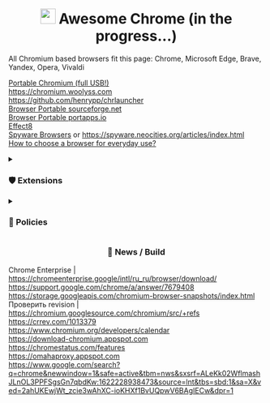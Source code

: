 <h1 align="center"><img width=30px src="https://upload.wikimedia.org/wikipedia/commons/thumb/2/28/Chromium_Logo.svg/1200px-Chromium_Logo.svg.png"></img> Awesome Chrome (in the progress...)</h1>

All Chromium based browsers fit this page: Chrome, Microsoft Edge, Brave, Yandex, Opera, Vivaldi

[Portable Chromium (full USB!)](https://github.com/jestxfot/Google-Chrome-Portable)
<br>
https://chromium.woolyss.com
<br>
https://github.com/henrypp/chrlauncher
<br>
[Browser Portable sourceforge.net](https://sourceforge.net/projects/portableapps/files/)
<br>
[Browser Portable portapps.io](https://portapps.io/apps/)
<br>
[Effect8](http://effect8.ru/)
<br>
[Spyware Browsers](https://spyware.neocities.org/articles/browsers.html) or https://spyware.neocities.org/articles/index.html
<br>
[How to choose a browser for everyday use?](https://digdeeper.neocities.org/ghost/browsers.html)

<details><summary><h3>🛡 Extensions</h3></summary>
  

https://chrome.google.com/webstore/detail/ublock-origin/cjpalhdlnbpafiamejdnhcphjbkeiagm
<br>
https://chrome.google.com/webstore/detail/keepassxc-browser/oboonakemofpalcgghocfoadofidjkkk
<br>
https://chrome.google.com/webstore/detail/favicons-for-google-searc/cmokoclkdghcohhmpohdhjahocjgjblp
<br>
https://chrome.google.com/webstore/detail/checker-plus-for-google-c/hkhggnncdpfibdhinjiegagmopldibha
<br>
https://chrome.google.com/webstore/detail/block-site/lebiggkccaodkkmjeimmbogdedcpnmfb
<br>
https://chrome.google.com/webstore/detail/improve-youtube-video-you/bnomihfieiccainjcjblhegjgglakjdd
<br>
https://github.com/z0ccc/Vytal

</details>

<details><summary><h3>📜 Policies</h3></summary>

  Source: https://admx.help/HKLM/Software/Policies/Google
  ```powershell
  reg add "HKEY_LOCAL_MACHINE\SOFTWARE\Policies\Google\Chrome" /v AdvancedProtectionAllowed /t REG_DWORD /d 0 /f
  reg add "HKEY_LOCAL_MACHINE\SOFTWARE\Policies\Google\Chrome" /v AutoFillEnabled /t REG_DWORD /d 0 /f
  reg add "HKEY_LOCAL_MACHINE\SOFTWARE\Policies\Google\Chrome" /v AutofillAddressEnabled /t REG_DWORD /d 0 /f
  reg add "HKEY_LOCAL_MACHINE\SOFTWARE\Policies\Google\Chrome" /v AutofillCreditCardEnabled /t REG_DWORD /d 0 /f
  reg add "HKEY_LOCAL_MACHINE\SOFTWARE\Policies\Google\Chrome" /v BackgroundModeEnabled /t REG_DWORD /d 0 /f
  reg add "HKEY_LOCAL_MACHINE\SOFTWARE\Policies\Google\Chrome" /v ComponentUpdatesEnabled /t REG_DWORD /d 0 /f
  reg add "HKEY_LOCAL_MACHINE\SOFTWARE\Policies\Google\Chrome" /v DefaultBrowserSettingEnabled /t REG_DWORD /d 0 /f
  reg add "HKEY_LOCAL_MACHINE\SOFTWARE\Policies\Google\Chrome" /v DownloadBubbleEnabled /t REG_DWORD /d 1 /f
  reg add "HKEY_LOCAL_MACHINE\SOFTWARE\Policies\Google\Chrome" /v EnableMediaRouter /t REG_DWORD /d 0 /f
  reg add "HKEY_LOCAL_MACHINE\SOFTWARE\Policies\Google\Chrome" /v ForceGoogleSafeSearch /t REG_DWORD /d 1 /f
  reg add "HKEY_LOCAL_MACHINE\SOFTWARE\Policies\Google\Chrome" /v PasswordDismissCompromisedAlertEnabled /t REG_DWORD /d 0 /f
  reg add "HKEY_LOCAL_MACHINE\SOFTWARE\Policies\Google\Chrome" /v PasswordLeakDetectionEnabled /t REG_DWORD /d 0 /f
  reg add "HKEY_LOCAL_MACHINE\SOFTWARE\Policies\Google\Chrome" /v PasswordManagerEnabled /t REG_DWORD /d 0 /f
  reg add "HKEY_LOCAL_MACHINE\SOFTWARE\Policies\Google\Chrome" /v PromptForDownloadLocation /t REG_DWORD /d 1 /f
  reg add "HKEY_LOCAL_MACHINE\SOFTWARE\Policies\Google\Chrome" /v SafeBrowsingProtectionLevel /t REG_DWORD /d 0 /f
  reg add "HKEY_LOCAL_MACHINE\SOFTWARE\Policies\Google\Chrome" /v SafeSitesFilterBehavior /t REG_DWORD /d 1 /f
  reg add "HKEY_LOCAL_MACHINE\SOFTWARE\Policies\Google\Chrome" /v ShowFullUrlsInAddressBar /t REG_DWORD /d 1 /f
  reg add "HKEY_LOCAL_MACHINE\SOFTWARE\Policies\Google\Chrome" /v ShowHomeButton /t REG_DWORD /d 0 /f
  reg add "HKEY_LOCAL_MACHINE\SOFTWARE\Policies\Google\Chrome" /v SpellcheckEnabled /t REG_DWORD /d 1 /f
  reg add "HKEY_LOCAL_MACHINE\SOFTWARE\Policies\Google\Chrome" /v UrlKeyedAnonymizedDataCollectionEnabled /t REG_DWORD /d 0 /f
  ```
  
  ### RoamingProfileSupportEnabled - ломает портабельные браузеры
  Политика создает папку с файлом `%AppData%\Google\Chrome\User Data\Default\profile.pb`, в которой записываются все расширения и темы со всех браузеров Chromium, поэтому данную политику рекомендуется **НЕ** включать чтобы не сломать профили и портабельность
  
  ### MetricsReportingEnabled
  Эта политика доступна только для экземпляров Windows, присоединенных к домену Microsoft® Active Directory®, или экземпляров Windows 10 Pro или Enterprise, зарегистрированных для управления устройствами, и экземпляров macOS, управляемых через MDM или присоединенных к домену через MCX.
  
  ### RestoreOnStartup
  В Microsoft® Windows® это правило можно настроить только на устройствах из домена Microsoft® Active Directory®, на которых установлена ОС Windows 10 Pro или которые зарегистрированы в программе "Chrome Browser Cloud Management". В macOS правило поддерживается только на устройствах, которые контролируются с помощью ПО для управления мобильными устройствами или добавлены в домен через MCX.
  
  ### NTPCustomBackgroundEnabled
  Ломает возможность убрать ярлыки сайтов с главной страницы
  
  ### Force Install Extensions
  
  ```powershell
  reg add "HKEY_LOCAL_MACHINE\SOFTWARE\Policies\Google\Chrome\ExtensionInstallForcelist" /v 1 /d "cjpalhdlnbpafiamejdnhcphjbkeiagm" /f
  reg add "HKEY_LOCAL_MACHINE\SOFTWARE\Policies\Google\Chrome\ExtensionInstallForcelist" /v 2 /d "lebiggkccaodkkmjeimmbogdedcpnmfb" /f
  reg add "HKEY_LOCAL_MACHINE\SOFTWARE\Policies\Google\Chrome\ExtensionInstallForcelist" /v 3 /d "cmokoclkdghcohhmpohdhjahocjgjblp" /f
  ```

  ### [Force Block Site](https://github.com/awesome-windows11/chrome/blob/main/files/URLBlocklist.reg)
  
  
</details>

<h3 align="center">📰 News / Build</h3>

Chrome Enterprise | https://chromeenterprise.google/intl/ru_ru/browser/download/
<br>
https://support.google.com/chrome/a/answer/7679408
<br>
https://storage.googleapis.com/chromium-browser-snapshots/index.html
<br>
Проверить revision | https://chromium.googlesource.com/chromium/src/+refs
<br>
https://crrev.com/1013379
<br>
https://www.chromium.org/developers/calendar
<br>
https://download-chromium.appspot.com
<br>
https://chromestatus.com/features
<br>
https://omahaproxy.appspot.com
<br>
https://www.google.com/search?q=chrome&newwindow=1&safe=active&tbm=nws&sxsrf=ALeKk02WflmashJLnOL3PPFSgsGn7qbdKw:1622228938473&source=lnt&tbs=sbd:1&sa=X&ved=2ahUKEwjWt_zcie3wAhXC-ioKHXf1BvUQpwV6BAgIECw&dpr=1
